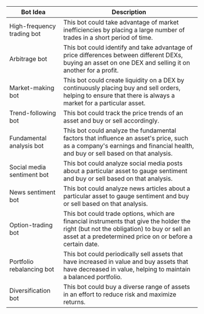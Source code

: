 Bot Idea | Description
---------|------------
High-frequency trading bot | This bot could take advantage of market inefficiencies by placing a large number of trades in a short period of time.
Arbitrage bot | This bot could identify and take advantage of price differences between different DEXs, buying an asset on one DEX and selling it on another for a profit.
Market-making bot | This bot could create liquidity on a DEX by continuously placing buy and sell orders, helping to ensure that there is always a market for a particular asset.
Trend-following bot | This bot could track the price trends of an asset and buy or sell accordingly.
Fundamental analysis bot | This bot could analyze the fundamental factors that influence an asset's price, such as a company's earnings and financial health, and buy or sell based on that analysis.
Social media sentiment bot | This bot could analyze social media posts about a particular asset to gauge sentiment and buy or sell based on that analysis.
News sentiment bot | This bot could analyze news articles about a particular asset to gauge sentiment and buy or sell based on that analysis.
Option-trading bot | This bot could trade options, which are financial instruments that give the holder the right (but not the obligation) to buy or sell an asset at a predetermined price on or before a certain date.
Portfolio rebalancing bot | This bot could periodically sell assets that have increased in value and buy assets that have decreased in value, helping to maintain a balanced portfolio.
Diversification bot | This bot could buy a diverse range of assets in an effort to reduce risk and maximize returns.
